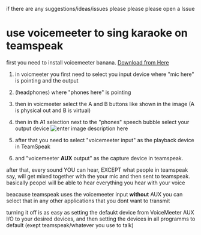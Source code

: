 if there are any suggestions/ideas/issues please please please open a Issue
# use voicemeeter to sing karaoke on teamspeak
first you need to install voicemeeter banana. [Download from Here](https://www.vb-audio.com/Voicemeeter/banana.htm)

1. in voicmeeter you first need to select you input device where "mic here" is pointing and the output 
2. (headphones) where "phones here" is pointing
3. then in voicmeeter select the A and B buttons like shown in the image (A is physical out and B is virtual)

4. then in th A1 selection next to the "phones" speech bubble select your output device
![enter image description here](https://i.imgur.com/rPb3EMS.png)
6. after that you need to select  "voicemeeter input" as the playback device in TeamSpeak
7. and "voicemeeter **AUX** output" as the capture device in teamspeak.

after that, every sound YOU can hear, EXCEPT what people in teamspeak say, will get mixed together with the your mic and then sent to teamspeak. 
basically peopel will be able to hear everything you hear with your voice

beacause teamspeak uses the voicemeeter input **without** AUX you can select that in any other applications that you dont want to transmit


turning it off is as easy as setting the defaukt device from VoiceMeeter AUX I/O to your desired devices, and then setting the devices in all programms to default (exept teamspeak/whatever you use to talk)
